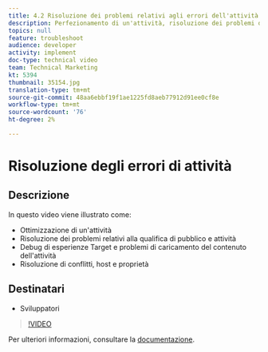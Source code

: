 ```yaml
---
title: 4.2 Risoluzione dei problemi relativi agli errori dell'attività
description: Perfezionamento di un'attività, risoluzione dei problemi di qualificazione di audience e attività, debug di esperienze Target e problemi di caricamento dei contenuti dell'attività, risoluzione dei problemi, host e proprietà
topics: null
feature: troubleshoot
audience: developer
activity: implement
doc-type: technical video
team: Technical Marketing
kt: 5394
thumbnail: 35154.jpg
translation-type: tm+mt
source-git-commit: 48aa6ebbf19f1ae1225fd8aeb77912d91ee0cf8e
workflow-type: tm+mt
source-wordcount: '76'
ht-degree: 2%

---
```



# Risoluzione degli errori di attività

## Descrizione

In questo video viene illustrato come:

* Ottimizzazione di un&#39;attività
* Risoluzione dei problemi relativi alla qualifica di pubblico e attività
* Debug di esperienze Target e problemi di caricamento del contenuto dell&#39;attività
* Risoluzione di conflitti, host e proprietà

## Destinatari

* Sviluppatori

>[!VIDEO](https://video.tv.adobe.com/v/35154/?quality=12)

Per ulteriori informazioni, consultare la [documentazione](https://docs.adobe.com/content/help/en/target/using/troubleshoot/troubleshooting-target.html).
